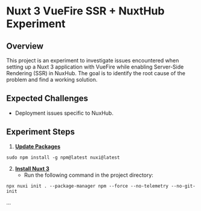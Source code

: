 # Nuxt 3 VueFire SSR + NuxtHub Experiment

## Overview

This project is an experiment to investigate issues encountered when setting up a Nuxt 3 application with VueFire while enabling Server-Side Rendering (SSR) in NuxHub. The goal is to identify the root cause of the problem and find a working solution.

## Expected Challenges

- Deployment issues specific to NuxHub.

## Experiment Steps

1. **[Update Packages](https://github.com/Laboratorynotices/NuxtHub_VueFire_SSR/tree/b3e68d69c668d99c81131915aaf2d428b4471b1d)**

```Shell
sudo npm install -g npm@latest nuxi@latest
```

2. **[Install Nuxt 3](https://github.com/Laboratorynotices/NuxtHub_VueFire_SSR/tree/a535c70e811d33d19bdaa8f308f356750d3e04fb)**
   - Run the following command in the project directory:

```Shell
npx nuxi init . --package-manager npm --force --no-telemetry --no-git-init
```

...
